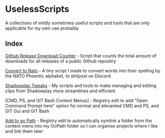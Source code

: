 # UselessScripts
A collections of mildly sometimes useful scripts and tools that are only applicable for my own use probably

## Index

[Github Release Download Counter](GithubReleaseCount) - Script that counts the total amount of downloads for all releases of a public Github repositry

[Convert to Nato](NatoConvert) - A tiny script I made to convert words into their spelling by the NATO Phoentic alphabet, to shitpost on Discord

[Shadowplay Tweaks](ShadowplayTweaks) - My scripts and tools to make managing and editing clips from Shadowplay more streamlines and efficient

[CMD, PS, and GIT Bash Context Menus] - Registry edit to add "Open Command Prompt here" option for normal and elevanted CMD and PS, and GIT Gui and GIT Bash

[Add to go Path](AddToGoPath) - Registry edit to automatically symlink a folder from the context menu into my GoPath folder so I can organise projects where I like and link them later

